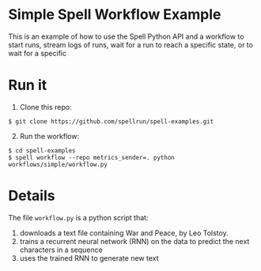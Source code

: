 # Simple Spell Workflow Example

This is an example of how to use the Spell Python API and a workflow to
start runs, stream logs of runs, wait for a run to reach a specific state,
or to wait for a specific 

# Run it

1. Clone this repo:
```ShellSession
$ git clone https://github.com/spellrun/spell-examples.git
```
2. Run the workflow:
```ShellSession
$ cd spell-examples
$ spell workflow --repo metrics_sender=. python workflows/simple/workflow.py
```

# Details

The file `workflow.py` is a python script that:
1. downloads a text file containing War and Peace, by Leo Tolstoy.
2. trains a recurrent neural network (RNN) on the data to predict the next characters
in a sequence
3. uses the trained RNN to generate new text

